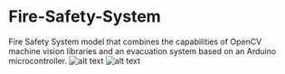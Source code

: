 # Fire-Safety-System
Fire Safety System model that combines the capabilities of OpenCV machine vision libraries and an evacuation system based on an Arduino microcontroller. 
![alt text](https://Brainsoft-Raxat/Fire-Safety-System/edit/main/photo_1.jpg?raw=true)
![alt text](https://Brainsoft-Raxat/Fire-Safety-System/edit/main/photo_2.jpg?raw=true)
